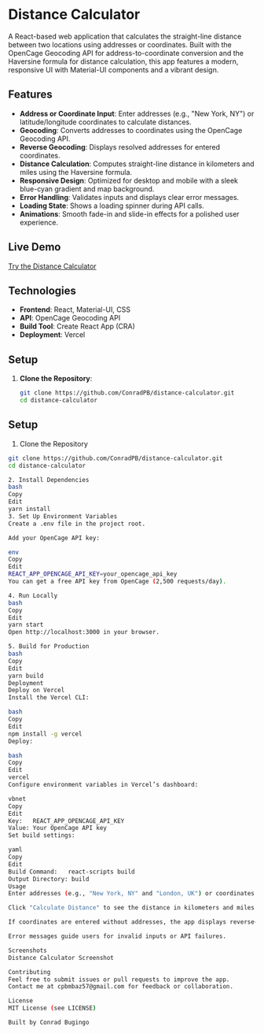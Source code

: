# Distance Calculator

A React-based web application that calculates the straight-line distance between two locations using addresses or coordinates. Built with the OpenCage Geocoding API for address-to-coordinate conversion and the Haversine formula for distance calculation, this app features a modern, responsive UI with Material-UI components and a vibrant design.

## Features

- **Address or Coordinate Input**: Enter addresses (e.g., "New York, NY") or latitude/longitude coordinates to calculate distances.
- **Geocoding**: Converts addresses to coordinates using the OpenCage Geocoding API.
- **Reverse Geocoding**: Displays resolved addresses for entered coordinates.
- **Distance Calculation**: Computes straight-line distance in kilometers and miles using the Haversine formula.
- **Responsive Design**: Optimized for desktop and mobile with a sleek blue-cyan gradient and map background.
- **Error Handling**: Validates inputs and displays clear error messages.
- **Loading State**: Shows a loading spinner during API calls.
- **Animations**: Smooth fade-in and slide-in effects for a polished user experience.

## Live Demo

[Try the Distance Calculator](https://distance-calculator-omega.vercel.app/)

## Technologies

- **Frontend**: React, Material-UI, CSS
- **API**: OpenCage Geocoding API
- **Build Tool**: Create React App (CRA)
- **Deployment**: Vercel

## Setup

1. **Clone the Repository**:
   ```bash
   git clone https://github.com/ConradPB/distance-calculator.git
   cd distance-calculator
   ```

## Setup

1. Clone the Repository

```bash
git clone https://github.com/ConradPB/distance-calculator.git
cd distance-calculator

2. Install Dependencies
bash
Copy
Edit
yarn install
3. Set Up Environment Variables
Create a .env file in the project root.

Add your OpenCage API key:

env
Copy
Edit
REACT_APP_OPENCAGE_API_KEY=your_opencage_api_key
You can get a free API key from OpenCage (2,500 requests/day).

4. Run Locally
bash
Copy
Edit
yarn start
Open http://localhost:3000 in your browser.

5. Build for Production
bash
Copy
Edit
yarn build
Deployment
Deploy on Vercel
Install the Vercel CLI:

bash
Copy
Edit
npm install -g vercel
Deploy:

bash
Copy
Edit
vercel
Configure environment variables in Vercel’s dashboard:

vbnet
Copy
Edit
Key:   REACT_APP_OPENCAGE_API_KEY
Value: Your OpenCage API key
Set build settings:

yaml
Copy
Edit
Build Command:   react-scripts build
Output Directory: build
Usage
Enter addresses (e.g., "New York, NY" and "London, UK") or coordinates (e.g., 40.7128, -74.0060 for New York).

Click "Calculate Distance" to see the distance in kilometers and miles.

If coordinates are entered without addresses, the app displays reverse-geocoded addresses.

Error messages guide users for invalid inputs or API failures.

Screenshots
Distance Calculator Screenshot

Contributing
Feel free to submit issues or pull requests to improve the app.
Contact me at cpbmbaz57@gmail.com for feedback or collaboration.

License
MIT License (see LICENSE)

Built by Conrad Bugingo
```
